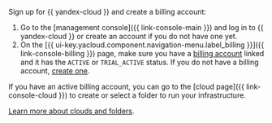 Sign up for {{ yandex-cloud }} and create a billing account:

1. Go to the [management console]({{ link-console-main }}) and log in to {{ yandex-cloud }} or create an account if you do not have one yet.
1. On the [{{ ui-key.yacloud.component.navigation-menu.label_billing }}]({{ link-console-billing }}) page, make sure you have a [billing account](../../billing/concepts/billing-account.md) linked and it has the `ACTIVE` or `TRIAL_ACTIVE` status. If you do not have a billing account, [create one](../../billing/quickstart/index.md).

If you have an active billing account, you can go to the [cloud page]({{ link-console-cloud }}) to create or select a folder to run your infrastructure.

[Learn more about clouds and folders](../../resource-manager/concepts/resources-hierarchy.md).
